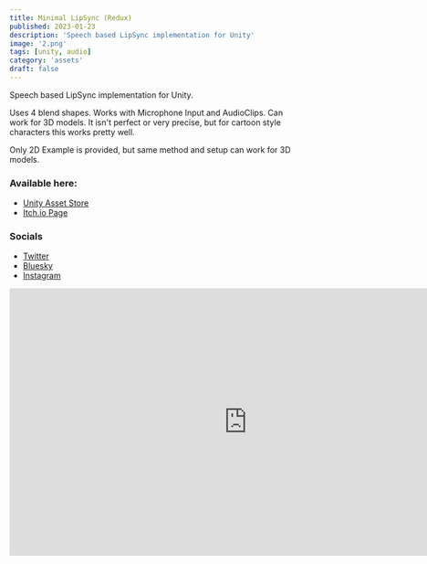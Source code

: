 ```yaml
---
title: Minimal LipSync (Redux)
published: 2023-01-23
description: 'Speech based LipSync implementation for Unity'
image: '2.png'
tags: [unity, audio]
category: 'assets'
draft: false 
---
```

Speech based LipSync implementation for Unity.

Uses 4 blend shapes. Works with Microphone Input and AudioClips. Can work for 3D models. It isn't perfect or very precise, but for cartoon style characters this works pretty well.

Only 2D Example is provided, but same method and setup can work for 3D models.

### Available here:
* [Unity Asset Store](https://assetstore.unity.com/packages/tools/animation/minimal-lipsync-redux-207112)
* [Itch.io Page](https://chippalrus.itch.io/minimal-lipsync)

### Socials
* [Twitter](https://twitter.com/chippalrus_dev)
* [Bluesky](https://bsky.app/profile/chippalrus.dev)
* [Instagram](https://www.instagram.com/chippalrus.dev)

<iframe width="832" height="468" src="https://www.youtube.com/embed/JByPoTMODTc" title="Minimal Lipsync (Unity 2021.1.16f1)" frameborder="0" allow="accelerometer; autoplay; clipboard-write; encrypted-media; gyroscope; picture-in-picture; web-share" allowfullscreen></iframe>